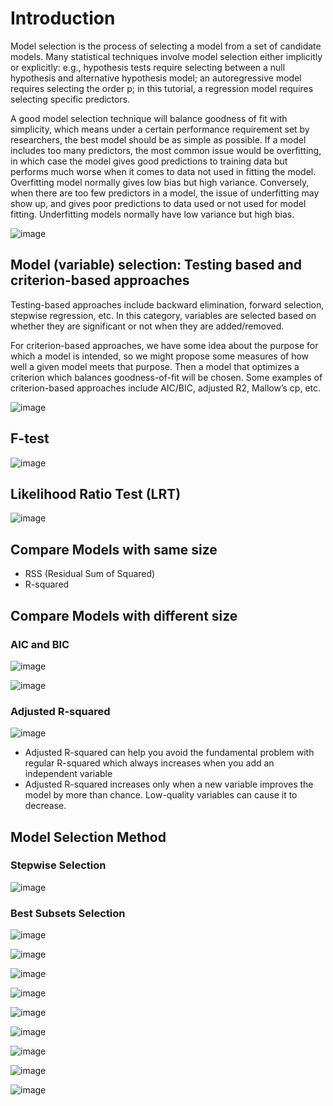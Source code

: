 # Introduction

Model selection is the process of selecting a model from a set of candidate models. Many statistical techniques involve model selection either implicitly or explicitly: e.g., hypothesis tests require selecting between a null hypothesis and alternative hypothesis model; an autoregressive model requires selecting the order p; in this tutorial, a regression model requires selecting specific predictors.

A good model selection technique will balance goodness of fit with simplicity, which means under a certain performance requirement set by researchers, the best model should be as simple as possible. If a model includes too many predictors, the most common issue would be overfitting, in which case the model gives good predictions to training data but performs much worse when it comes to data not used in fitting the model. Overfitting model normally gives low bias but high variance. Conversely, when there are too few predictors in a model, the issue of underfitting may show up, and gives poor predictions to data used or not used for model fitting. Underfitting models normally have low variance but high bias.

![image](https://user-images.githubusercontent.com/60442877/188525133-522b289f-b27d-4b65-b862-be6a21e9f49e.png)

## Model (variable) selection: Testing based and criterion-based approaches

Testing-based approaches include backward elimination, forward selection, stepwise regression, etc. In this category, variables are selected based on whether they are significant or not when they are added/removed. 

For criterion-based approaches, we have some idea about the purpose for which a model is intended, so we might propose some measures of how well a given model meets that purpose. Then a model that optimizes a criterion which balances goodness-of-fit will be chosen. Some examples of criterion-based approaches include AIC/BIC, adjusted R2, Mallow’s cp, etc.

![image](https://user-images.githubusercontent.com/60442877/188523263-5a3b92da-6a47-46af-b89d-438a715018fa.png)

## F-test

![image](https://user-images.githubusercontent.com/60442877/188527552-ed08f9d0-ea71-48b7-b948-6de3cb3b92f4.png)

## Likelihood Ratio Test (LRT)

![image](https://user-images.githubusercontent.com/60442877/188527596-07c02240-ef71-48a4-a7bd-cf57b13da48c.png)

## Compare Models with same size

* RSS (Residual Sum of Squared)
* R-squared

## Compare Models with different size

### AIC and BIC

![image](https://user-images.githubusercontent.com/60442877/188527617-b468ef97-06d1-4730-be7a-ed1f8bccebd8.png)

![image](https://user-images.githubusercontent.com/60442877/188523271-0f879d59-3fed-4e44-bf1d-65a70eb3003d.png)

### Adjusted R-squared

![image](https://user-images.githubusercontent.com/60442877/188528451-cd57d854-2c96-440e-9c47-9586849aadf9.png)

* Adjusted R-squared can help you avoid the fundamental problem with regular R-squared which always increases when you add an independent variable
* Adjusted R-squared increases only when a new variable improves the model by more than chance. Low-quality variables can cause it to decrease.

## Model Selection Method

### Stepwise Selection

![image](https://user-images.githubusercontent.com/60442877/188527678-b5968a0d-c962-4301-a9ef-69fe16fa223d.png)

### Best Subsets Selection

![image](https://user-images.githubusercontent.com/60442877/188528876-35e04993-71af-471d-9513-8d2de07a10a8.png)

![image](https://user-images.githubusercontent.com/60442877/188528904-b7fa1f69-b075-43bb-8f40-2d4927e25cbb.png)

![image](https://user-images.githubusercontent.com/60442877/188529130-c99e18f5-d9c3-4292-9ae2-05ffb1823851.png)

![image](https://user-images.githubusercontent.com/60442877/188529192-38bf1807-bf45-4388-8161-b235095abe9c.png)

![image](https://user-images.githubusercontent.com/60442877/188529252-293080cd-dda7-4dff-9802-9b40db63bf50.png)

![image](https://user-images.githubusercontent.com/60442877/188529356-bfcbcf3b-0231-4f88-8b0b-81494de5b283.png)

![image](https://user-images.githubusercontent.com/60442877/188529388-9ca9a253-a8fe-4e4f-a42c-fe228b7d054d.png)

![image](https://user-images.githubusercontent.com/60442877/188529404-9d4f36a7-b198-48e5-94e1-19a42f062b0d.png)

![image](https://user-images.githubusercontent.com/60442877/188529522-74b499ab-3138-435a-bba9-bb1c1e2f8caa.png)


